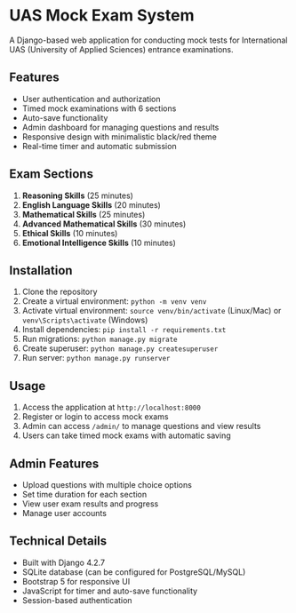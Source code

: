 # UAS Mock Exam System

A Django-based web application for conducting mock tests for International UAS (University of Applied Sciences) entrance examinations.

## Features

- User authentication and authorization
- Timed mock examinations with 6 sections
- Auto-save functionality
- Admin dashboard for managing questions and results
- Responsive design with minimalistic black/red theme
- Real-time timer and automatic submission

## Exam Sections

1. **Reasoning Skills** (25 minutes)
2. **English Language Skills** (20 minutes)
3. **Mathematical Skills** (25 minutes)
4. **Advanced Mathematical Skills** (30 minutes)
5. **Ethical Skills** (10 minutes)
6. **Emotional Intelligence Skills** (10 minutes)

## Installation

1. Clone the repository
2. Create a virtual environment: `python -m venv venv`
3. Activate virtual environment: `source venv/bin/activate` (Linux/Mac) or `venv\Scripts\activate` (Windows)
4. Install dependencies: `pip install -r requirements.txt`
5. Run migrations: `python manage.py migrate`
6. Create superuser: `python manage.py createsuperuser`
7. Run server: `python manage.py runserver`

## Usage

1. Access the application at `http://localhost:8000`
2. Register or login to access mock exams
3. Admin can access `/admin/` to manage questions and view results
4. Users can take timed mock exams with automatic saving

## Admin Features

- Upload questions with multiple choice options
- Set time duration for each section
- View user exam results and progress
- Manage user accounts

## Technical Details

- Built with Django 4.2.7
- SQLite database (can be configured for PostgreSQL/MySQL)
- Bootstrap 5 for responsive UI
- JavaScript for timer and auto-save functionality
- Session-based authentication
